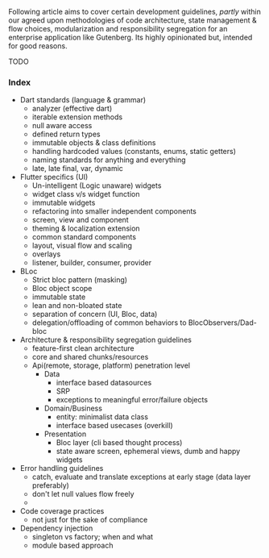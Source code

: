 Following article aims to cover certain development guidelines, *partly* within our agreed upon methodologies of code architecture, state management & flow choices, modularization and responsibility segregation for an enterprise application like Gutenberg. Its highly opinionated but, intended for good reasons.

TODO
### Index
- Dart standards (language & grammar)
	- analyzer (effective dart)
	- iterable extension methods
	- null aware access
	- defined return types
	- immutable objects & class definitions
	- handling hardcoded values (constants, enums, static getters)
	- naming standards for anything and everything
	- late, late final, var, dynamic
- Flutter specifics (UI)
	- Un-intelligent (Logic unaware) widgets
	- widget class v/s widget function
	- immutable widgets
	- refactoring into smaller independent components
	- screen, view and component
	- theming & localization extension
	- common standard components
	- layout, visual flow and scaling
	- overlays
	- listener, builder, consumer, provider
- BLoc
	- Strict bloc pattern (masking)
	- Bloc object scope
	- immutable state
	- lean and non-bloated state
	- separation of concern (UI, Bloc, data)
	- delegation/offloading of common behaviors to BlocObservers/Dad-bloc
- Architecture & responsibility segregation guidelines
	- feature-first clean architecture
	- core and shared chunks/resources
	- Api(remote, storage, platform) penetration level
		- Data
			- interface based datasources
			- SRP
			- exceptions to meaningful error/failure objects
		- Domain/Business
			- entity: minimalist data class
			- interface based usecases (overkill)
		- Presentation
			- Bloc layer (cli based thought process)
			- state aware screen, ephemeral views, dumb and happy widgets
- Error handling guidelines
	- catch, evaluate and translate exceptions at early stage (data layer preferably)
	- don't let null values flow freely
	- 
- Code coverage practices
	- not just for the sake of compliance
- Dependency injection
	- singleton vs factory; when and what
	- module based approach